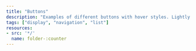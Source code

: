 ```yaml
---
title: "Buttons"
description: "Examples of different buttons with hover styles. Lightly styled buttons with which to build your pages and dashboards."
tags: ["display", "navigation", "list"]
resources:
- src: '*/'
  name: folder-:counter
---
```

